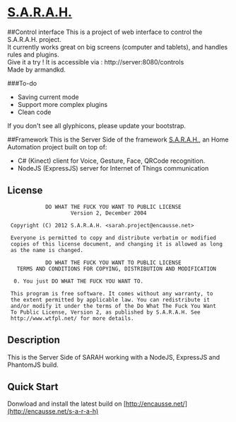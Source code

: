 # [S.A.R.A.H.](http://encausse.net/s-a-r-a-h)

##Control interface
This is a project of web interface to control the S.A.R.A.H. project.  
It currently works great on big screens (computer and tablets), and handles rules and plugins.  
Give it a try ! It is accessible via : http://server:8080/controls  
Made by armandkd.  

###To-do
* Saving current mode
* Support more complex plugins
* Clean code

If you don't see all glyphicons, please update your bootstrap.  

##Framework
This is the Server Side of the framework [S.A.R.A.H.](http://encausse.net/s-a-r-a-h), an Home Automation project built 
on top of:
* C# (Kinect) client for Voice, Gesture, Face, QRCode recognition. 
* NodeJS (ExpressJS) server for Internet of Things communication

## License

```
            DO WHAT THE FUCK YOU WANT TO PUBLIC LICENSE
                    Version 2, December 2004

 Copyright (C) 2012 S.A.R.A.H. <sarah.project@encausse.net>

 Everyone is permitted to copy and distribute verbatim or modified
 copies of this license document, and changing it is allowed as long
 as the name is changed.

            DO WHAT THE FUCK YOU WANT TO PUBLIC LICENSE
   TERMS AND CONDITIONS FOR COPYING, DISTRIBUTION AND MODIFICATION

  0. You just DO WHAT THE FUCK YOU WANT TO.
```

```
 This program is free software. It comes without any warranty, to
 the extent permitted by applicable law. You can redistribute it
 and/or modify it under the terms of the Do What The Fuck You Want
 To Public License, Version 2, as published by S.A.R.A.H. See
 http://www.wtfpl.net/ for more details.
```


## Description

This is the Server Side of SARAH working with a NodeJS, ExpressJS and PhantomJS build. 


## Quick Start

Donwload and install the latest build on [http://encausse.net/](http://encausse.net/s-a-r-a-h)
   

